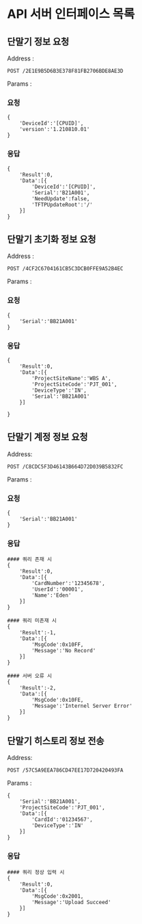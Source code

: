 # API 서버 인터페이스 목록


## 단말기 정보 요청
Address :
    
    POST /2E1E9B5D6B3E378F81FB2706BDE8AE3D

Params :
### 요청

    {
        'DeviceId':'[CPUID]',
        'version':'1.210810.01'
    }

### 응답
    
    {
        'Result':0,
        'Data':[{
            'DeviceId':'[CPUID]',
            'Serial':'B21A001',
            'NeedUpdate':false,
            'TFTPUpdateRoot':'/'
        }]
    }


## 단말기 초기화 정보 요청
Address :

    POST /4CF2C6704161CB5C3DCB0FFE9A52B4EC

Params :
### 요청

    {
        'Serial':'BB21A001'
    }

### 응답

    {
        'Result':0,
        'Data':[{
            'ProjectSiteName':'WBS A',
            'ProjectSiteCode':'PJT_001',
            'DeviceType':'IN',
            'Serial':'BB21A001'
        }]
        
    }


## 단말기 계정 정보 요청
Address:

    POST /C8CDC5F3D46143B664D72D039B5832FC

Params :
### 요청

    {
        'Serial':'BB21A001'
    }

### 응답
    #### 쿼리 존재 시
    {
        'Result':0,
        'Data':[{
            'CardNumber':'12345678',
            'UserId':'00001',
            'Name':'Eden'
        }]
    }

    #### 쿼리 미존재 시
    {
        'Result':-1,
        'Data':[{
            'MsgCode':0x10FF,
            'Message':'No Record'
        }]
    }
    
    #### 서버 오류 시
    {
        'Result':-2,
        'Data':[{
            'MsgCode':0x10FE,
            'Message':'Internel Server Error'
        }]
    }

## 단말기 히스토리 정보 전송
Address:

    POST /57C5A9EEA786CD47EE17D720420493FA

Params :

    {
        'Serial':'BB21A001',
        'ProjectSiteCode':'PJT_001',
        'Data':[{
            'CardId':'01234567',
            'DeviceType':'IN'
        }]
    }

### 응답
    #### 쿼리 정상 입력 시
    {
        'Result':0,
        'Data':[{
            'MsgCode':0x2001,
            'Message':'Upload Succeed'
        }]
    }